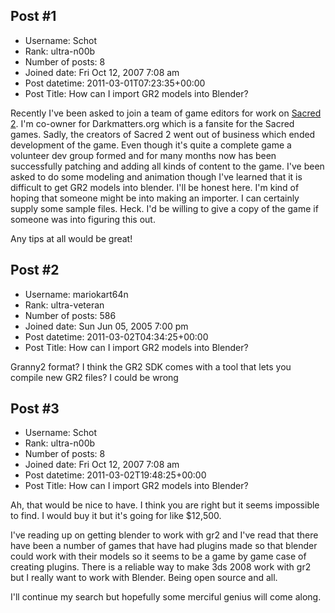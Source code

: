 ## Post #1
- Username: Schot
- Rank: ultra-n00b
- Number of posts: 8
- Joined date: Fri Oct 12, 2007 7:08 am
- Post datetime: 2011-03-01T07:23:35+00:00
- Post Title: How can I import GR2 models into Blender?

Recently I've been asked to join a team of game editors  for work on [Sacred 2](http://www.sacred2.com).  I'm co-owner for Darkmatters.org which is a fansite for the Sacred games.  Sadly, the creators of Sacred 2 went out of business which ended development of the game.  Even though it's quite a complete game a volunteer dev group formed and for many months now has been successfully patching and adding all kinds of content to the game.  I've been asked to do some modeling and animation though I've learned that it is difficult to get GR2 models into blender.  I'll be honest here.  I'm kind of hoping that someone might be into making an importer.  I can certainly supply some sample files.  Heck.  I'd be willing to give a copy of the game if someone was into figuring this out.

Any tips at all would be great!
## Post #2
- Username: mariokart64n
- Rank: ultra-veteran
- Number of posts: 586
- Joined date: Sun Jun 05, 2005 7:00 pm
- Post datetime: 2011-03-02T04:34:25+00:00
- Post Title: How can I import GR2 models into Blender?

Granny2 format? I think the GR2 SDK comes with a tool that lets you compile new GR2 files? I could be wrong
## Post #3
- Username: Schot
- Rank: ultra-n00b
- Number of posts: 8
- Joined date: Fri Oct 12, 2007 7:08 am
- Post datetime: 2011-03-02T19:48:25+00:00
- Post Title: How can I import GR2 models into Blender?

Ah, that would be nice to have.  I think you are right but it seems impossible to find.  I would buy it but it's going for like $12,500.    

I've reading up on getting blender to work with gr2 and I've read that there have been a number of games that have had plugins made so that blender could work with their models so it seems to be a game by game case of creating plugins.   There is a reliable way to make 3ds 2008 work with gr2 but I really want to work with Blender.  Being open source and all.

I'll continue my search but hopefully some merciful genius will come along.
